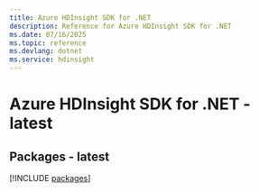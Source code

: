 ```yaml
---
title: Azure HDInsight SDK for .NET
description: Reference for Azure HDInsight SDK for .NET
ms.date: 07/16/2025
ms.topic: reference
ms.devlang: dotnet
ms.service: hdinsight
---
```

# Azure HDInsight SDK for .NET - latest
## Packages - latest
[!INCLUDE [packages](hdinsight-index.md)]
